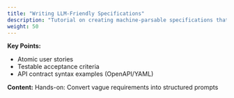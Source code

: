 ```yaml
---
title: "Writing LLM-Friendly Specifications"
description: "Tutorial on creating machine-parsable specifications that work well with language models."
weight: 50
---
```


**Key Points:**

* Atomic user stories  
* Testable acceptance criteria  
* API contract syntax examples (OpenAPI/YAML)  

**Content:** Hands-on: Convert vague requirements into structured prompts
